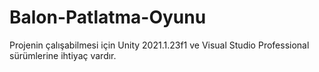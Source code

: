 # Balon-Patlatma-Oyunu

Projenin çalışabilmesi için Unity 2021.1.23f1 ve Visual Studio Professional sürümlerine ihtiyaç vardır.
